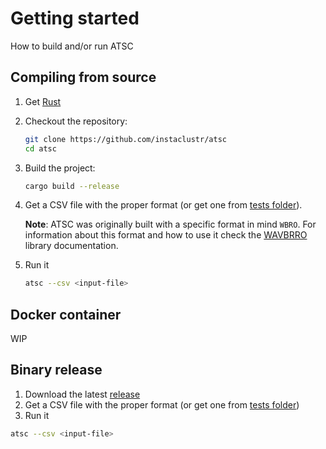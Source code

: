 # Getting started

How to build and/or run ATSC

## Compiling from source

1. Get [Rust](https://www.rust-lang.org/)
2. Checkout the repository:

    ```bash
    git clone https://github.com/instaclustr/atsc
    cd atsc
    ```

3. Build the project:

   ```bash
   cargo build --release
   ```

4. Get a CSV file with the proper format (or get one from [tests folder](https://github.com/instaclustr/atsc/tree/main/atsc/tests/csv)).

    **Note**: ATSC was originally built with a specific format in mind `WBRO`. For information about this format and how to use it check the [WAVBRRO](https://github.com/instaclustr/atsc/tree/main/wavbrro) library documentation.

5. Run it

    ```bash
    atsc --csv <input-file>
    ```

## Docker container

WIP

## Binary release

1. Download the latest [release](https://github.com/instaclustr/atsc/releases)
2. Get a CSV file with the proper format (or get one from [tests folder](https://github.com/instaclustr/atsc/tree/main/atsc/tests/csv))
3. Run it

```bash
atsc --csv <input-file>
```
